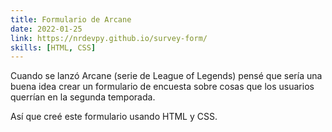 ```yaml
---
title: Formulario de Arcane
date: 2022-01-25
link: https://nrdevpy.github.io/survey-form/
skills: [HTML, CSS]
---
```


Cuando se lanzó Arcane (serie de League of Legends) pensé que sería una buena idea crear un formulario de encuesta sobre cosas que los usuarios querrían en la segunda temporada.

Así que creé este formulario usando HTML y CSS.